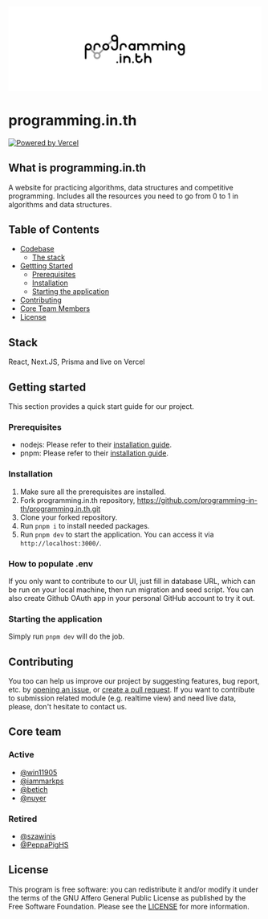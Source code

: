 [![programming.in.th](https://raw.githubusercontent.com/programming-in-th/artworks/master/png/readme_banner.png)](https://beta.programming.in.th)

# programming.in.th

[![Powered by Vercel](https://raw.githubusercontent.com/programming-in-th/programming.in.th/0.2/powered-by-vercel.svg)](https://vercel.com/?utm_source=proginth&utm_campaign=oss)

## What is programming.in.th

A website for practicing algorithms, data structures and competitive programming. Includes all the resources you need to go from 0 to 1 in algorithms and data structures.

## Table of Contents

- [Codebase](#codebase)
  - [The stack](#stack)
- [Gettting Started](#getting-started)
  - [Prerequisites](#prerequisites)
  - [Installation](#installation)
  - [Starting the application](#starting-the-application)
- [Contributing](#contributing)
- [Core Team Members](#core-team)
- [License](#license)

## Stack

React, Next.JS, Prisma and live on Vercel

## Getting started

This section provides a quick start guide for our project.

### Prerequisites

- nodejs: Please refer to their [installation guide](https://nodejs.org/en/).
- pnpm: Please refer to their [installation guide](https://pnpm.io/).

### Installation

1. Make sure all the prerequisites are installed.
2. Fork programming.in.th repository, https://github.com/programming-in-th/programming.in.th.git
3. Clone your forked repository.
4. Run `pnpm i` to install needed packages.
5. Run `pnpm dev` to start the application. You can access it via `http://localhost:3000/`.

### How to populate .env

If you only want to contribute to our UI, just fill in database URL, which can be run on your local machine, then run migration and seed script. You can also create Github OAuth app in your personal GitHub account to try it out.

### Starting the application

Simply run `pnpm dev` will do the job.

## Contributing

You too can help us improve our project by suggesting features, bug report, etc. by [opening an issue](https://github.com/programming-in-th/programming.in.th/issues), or [create a pull request](https://github.com/programming-in-th/programming.in.th/pulls). If you want to contribute to submission related module (e.g. realtime view) and need live data, please, don't hesitate to contact us.

## Core team

### Active

- [@win11905](https://github.com/win11905)
- [@iammarkps](https://github.com/iammarkps)
- [@betich](https://github.com/betich)
- [@nuyer](https://github.com/nuyer)

### Retired

- [@szawinis](https://github.com/szawinis)
- [@PeppaPigHS](https://github.com/PeppaPigHS)

## License

This program is free software: you can redistribute it and/or modify it under the terms of the GNU Affero General Public License as published by the Free Software Foundation. Please see the [LICENSE](https://github.com/programming-in-th/programming.in.th/blob/master/LICENSE) for more information.

